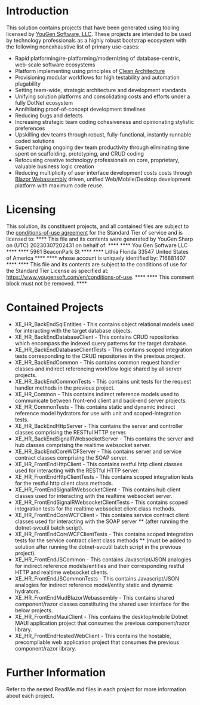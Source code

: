 # Introduction
This solution contains projects that have been generated using tooling licensed by [YouGen Software, LLC](https://yougensoft.com). These projects are intended to be used by technology professionals as a highly robust bootstrap ecosystem with the following nonexhaustive list of primary use-cases:
* Rapid platforming/re-platforming/modernizing of database-centric, web-scale software ecosystems
* Platform implementing using principles of [Clean Architecture](https://learn.microsoft.com/en-us/dotnet/architecture/modern-web-apps-azure/common-web-application-architectures)
* Provisioning modular workflows for high testability and automation plugability
* Setting team-wide, strategic architecture and development standards
* Unifying solution platforms and consolidating costs and efforts under a fully DotNet ecosystem
* Annihilating proof-of-concept development timelines
* Reducing bugs and defects
* Increasing strategic team coding cohesiveness and opinionating stylistic preferences
* Upskilling dev teams through robust, fully-functional, instantly runnable coded solutions
* Supercharging ongoing dev team productivity through eliminating time spent on scaffolding, prototyping, and CRUD coding
* Refocusing creative technology professionals on core, proprietary, valuable business logic creation
* Reducing multiplicity of user interface development costs costs through [Blazor Webassembly](https://learn.microsoft.com/en-us/aspnet/core/blazor/?view=aspnetcore) driven, unified Web/Mobile/Desktop development platform with maximum code reuse.
# Licensing
This solution, its constituent projects, and all contained files are subject to the [conditions-of-use agreement](https://www.yougensoft.com/en/conditions-of-use) for the Standard Tier of service and is licensed to:
**** This file and its contents were generated by YouGen Sharp on (UTC) 20230307202431 on behalf of: ****
**** You Gen Software LLC ****
**** 5961 BeaconPark St ****
**** Lithia Florida 33547 United States of America ****
**** whose account is uniquely identified by: 716881407 ****
**** This file and its contents are subject to the conditions of use for the Standard Tier License as specified at: https://www.yougensoft.com/en/conditions-of-use. ****
**** This comment block must not be removed. ****
# Contained Projects
* XE_HR_BackEndSqlEntities - This contains object relational models used for interacting with the target database objects.
* XE_HR_BackEndDatabaseClient - This contains CRUD repositories which encompass the indexed query patterns for the target database.
* XE_HR_BackEndDatabaseClientTests - This contains scoped integration tests corresponding to the CRUD repositories in the previous project.
* XE_HR_BackEndCommon - This contains common request handler classes and indirect referencing workflow logic shared by all server projects.
* XE_HR_BackEndCommonTests - This contains unit tests for the request handler methods in the previous project.
* XE_HR_Common - This contains indirect reference models used to communicate between front-end client and back-end server projects.
* XE_HR_CommonTests - This contains static and dynamic indirect reference model hydrators for use with unit and scoped-integration tests.
* XE_HR_BackEndHttpServer - This contains the server and controller classes comprising the RESTful HTTP server.
* XE_HR_BackEndSignalRWebsocketServer - This contains the server and hub classes comprising the realtime websocket server.
* XE_HR_BackEndCoreWCFServer - This contains server and service contract classes comprising the SOAP server.
* XE_HR_FrontEndHttpClient - This contains restful http client classes used for interacting with the RESTful HTTP server.
* XE_HR_FrontEndHttpClientTests - This contains scoped integration tests for the restful http client class methods.
* XE_HR_FrontEndSignalRWebsocketClient - This contains hub client classes used for interacting with the realtime websocket server.
* XE_HR_FrontEndSignalRWebsocketClientTests - This contains scoped integration tests for the realtime websocket client class methods.
* XE_HR_FrontEndCoreWCFClient - This contains service contract client classes used for interacting with the SOAP server ** (after running the dotnet-svcutil batch script).
* XE_HR_FrontEndCoreWCFClientTests - This contains scoped integration tests for the service contract client class methods ** (must be added to solution after running the dotnet-svcutil batch script in the previous project).
* XE_HR_FrontEndJSCommon - This contains Javascript/JSON analogies for indirect reference models/entities and their corresponding restful HTTP and realtime websocket clients.
* XE_HR_FrontEndJSCommonTests - This contains Javascript/JSON analogies for indirect reference model/entity static and dynamic hydrators.
* XE_HR_FrontEndMudBlazorWebassembly - This contains shared component/razor classes constituting the shared user interface for the below projects.
* XE_HR_FrontEndMauiClient - This contains the desktop/mobile Dotnet MAUI application project that consumes the previous component/razor library.
* XE_HR_FrontEndHostedWebClient - This contains the hostable, precompilable web application project that consumes the previous component/razor library.
# Further Information
Refer to the nested ReadMe.md files in each project for more information about each project.
